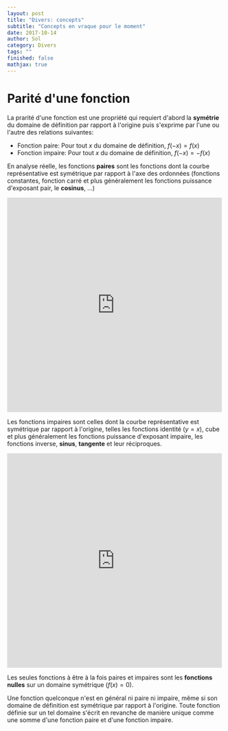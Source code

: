 ```yaml
---
layout: post
title: "Divers: concepts"
subtitle: "Concepts en vraque pour le moment"
date: 2017-10-14
author: Sol
category: Divers
tags: ""
finished: false
mathjax: true
---
```


# Parité d'une fonction
La prarité d'une fonction est une propriété qui requiert d'abord la **symétrie** du domaine de définition par rapport à l'origine puis s'exprime par l'une ou l'autre des relations suivantes:

* Fonction paire: Pour tout $x$ du domaine de définition, $f(-x) = f(x)$
* Fonction impaire: Pour tout $x$ du domaine de définition, $f(-x) = -f(x)$

En analyse réelle, les fonctions **paires** sont les fonctions dont la courbe représentative est symétrique par rapport à l'axe des ordonnées (fonctions constantes, fonction carré et plus généralement les fonctions puissance d'exposant pair, le **cosinus**, ...)

<iframe src="https://www.desmos.com/calculator/znpelev7r9?embed" width="500px" height="500px" style="border: 0px solid #ccc" frameborder=0></iframe>

Les fonctions impaires sont celles dont la courbe représentative est symétrique par rapport à l'origine, telles les fonctions identité ($y=x$), cube et plus généralement les fonctions puissance d'exposant impaire, les fonctions inverse, **sinus**, **tangente** et leur réciproques.

<iframe src="https://www.desmos.com/calculator/lh5gzbe9rm?embed" width="500px" height="500px" style="border: 0px solid #ccc" frameborder=0></iframe>

Les seules fonctions à être à la fois paires et impaires sont les **fonctions nulles** sur un domaine symétrique ($f(x)=0$).

Une fonction quelconque n'est en général ni paire ni impaire, même si son domaine de définition est symétrique par rapport à l'origine. Toute fonction définie sur un tel domaine s'écrit en revanche de manière unique comme une somme d'une fonction paire et d'une fonction impaire.
